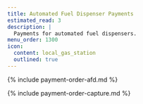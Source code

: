```yaml
---
title: Automated Fuel Dispenser Payments
estimated_read: 3
description: |
  Payments for automated fuel dispensers.
menu_order: 1300
icon:
  content: local_gas_station
  outlined: true
---
```


{% include payment-order-afd.md %}

{% include payment-order-capture.md %}
